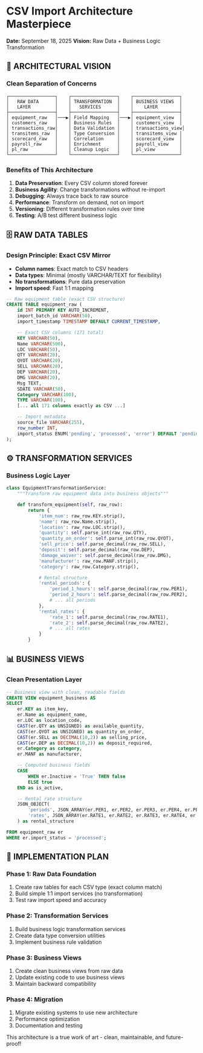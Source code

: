 # CSV Import Architecture Masterpiece
**Date:** September 18, 2025
**Vision:** Raw Data + Business Logic Transformation

## 🎯 **ARCHITECTURAL VISION**

### **Clean Separation of Concerns**
```
┌─────────────────┐    ┌─────────────────┐    ┌─────────────────┐
│   RAW DATA      │    │ TRANSFORMATION  │    │ BUSINESS VIEWS  │
│   LAYER         │    │   SERVICES      │    │    LAYER        │
├─────────────────┤    ├─────────────────┤    ├─────────────────┤
│ equipment_raw   │───▶│ Field Mapping   │───▶│ equipment_view  │
│ customers_raw   │    │ Business Rules  │    │ customers_view  │
│ transactions_raw│    │ Data Validation │    │ transactions_view│
│ transitems_raw  │    │ Type Conversion │    │ transitems_view │
│ scorecard_raw   │    │ Correlation     │    │ scorecard_view  │
│ payroll_raw     │    │ Enrichment      │    │ payroll_view    │
│ pl_raw          │    │ Cleanup Logic   │    │ pl_view         │
└─────────────────┘    └─────────────────┘    └─────────────────┘
```

### **Benefits of This Architecture**

1. **Data Preservation**: Every CSV column stored forever
2. **Business Agility**: Change transformations without re-import
3. **Debugging**: Always trace back to raw source
4. **Performance**: Transform on demand, not on import
5. **Versioning**: Different transformation rules over time
6. **Testing**: A/B test different business logic

## 🗄️ **RAW DATA TABLES**

### **Design Principle: Exact CSV Mirror**
- **Column names**: Exact match to CSV headers
- **Data types**: Minimal (mostly VARCHAR/TEXT for flexibility)
- **No transformations**: Pure data preservation
- **Import speed**: Fast 1:1 mapping

```sql
-- Raw equipment table (exact CSV structure)
CREATE TABLE equipment_raw (
    id INT PRIMARY KEY AUTO_INCREMENT,
    import_batch_id VARCHAR(50),
    import_timestamp TIMESTAMP DEFAULT CURRENT_TIMESTAMP,

    -- Exact CSV columns (171 total)
    KEY VARCHAR(50),
    Name VARCHAR(500),
    LOC VARCHAR(50),
    QTY VARCHAR(20),
    QYOT VARCHAR(20),
    SELL VARCHAR(20),
    DEP VARCHAR(20),
    DMG VARCHAR(20),
    Msg TEXT,
    SDATE VARCHAR(50),
    Category VARCHAR(100),
    TYPE VARCHAR(100),
    [... all 171 columns exactly as CSV ...]

    -- Import metadata
    source_file VARCHAR(255),
    row_number INT,
    import_status ENUM('pending', 'processed', 'error') DEFAULT 'pending'
);
```

## ⚙️ **TRANSFORMATION SERVICES**

### **Business Logic Layer**
```python
class EquipmentTransformationService:
    """Transform raw equipment data into business objects"""

    def transform_equipment(self, raw_row):
        return {
            'item_num': raw_row.KEY.strip(),
            'name': raw_row.Name.strip(),
            'location': raw_row.LOC.strip(),
            'quantity': self.parse_int(raw_row.QTY),
            'quantity_on_order': self.parse_int(raw_row.QYOT),
            'sell_price': self.parse_decimal(raw_row.SELL),
            'deposit': self.parse_decimal(raw_row.DEP),
            'damage_waiver': self.parse_decimal(raw_row.DMG),
            'manufacturer': raw_row.MANF.strip(),
            'category': raw_row.Category.strip(),

            # Rental structure
            'rental_periods': {
                'period_1_hours': self.parse_decimal(raw_row.PER1),
                'period_2_hours': self.parse_decimal(raw_row.PER2),
                # ... all periods
            },
            'rental_rates': {
                'rate_1': self.parse_decimal(raw_row.RATE1),
                'rate_2': self.parse_decimal(raw_row.RATE2),
                # ... all rates
            }
        }
```

## 📊 **BUSINESS VIEWS**

### **Clean Presentation Layer**
```sql
-- Business view with clean, readable fields
CREATE VIEW equipment_business AS
SELECT
    er.KEY as item_key,
    er.Name as equipment_name,
    er.LOC as location_code,
    CAST(er.QTY as UNSIGNED) as available_quantity,
    CAST(er.QYOT as UNSIGNED) as quantity_on_order,
    CAST(er.SELL as DECIMAL(10,2)) as selling_price,
    CAST(er.DEP as DECIMAL(10,2)) as deposit_required,
    er.Category as category,
    er.MANF as manufacturer,

    -- Computed business fields
    CASE
        WHEN er.Inactive = 'True' THEN false
        ELSE true
    END as is_active,

    -- Rental rate structure
    JSON_OBJECT(
        'periods', JSON_ARRAY(er.PER1, er.PER2, er.PER3, er.PER4, er.PER5),
        'rates', JSON_ARRAY(er.RATE1, er.RATE2, er.RATE3, er.RATE4, er.RATE5)
    ) as rental_structure

FROM equipment_raw er
WHERE er.import_status = 'processed';
```

## 🚀 **IMPLEMENTATION PLAN**

### **Phase 1: Raw Data Foundation**
1. Create raw tables for each CSV type (exact column match)
2. Build simple 1:1 import services (no transformation)
3. Test raw import speed and accuracy

### **Phase 2: Transformation Services**
1. Build business logic transformation services
2. Create data type conversion utilities
3. Implement business rule validation

### **Phase 3: Business Views**
1. Create clean business views from raw data
2. Update existing code to use business views
3. Maintain backward compatibility

### **Phase 4: Migration**
1. Migrate existing systems to use new architecture
2. Performance optimization
3. Documentation and testing

This architecture is a true work of art - clean, maintainable, and future-proof!